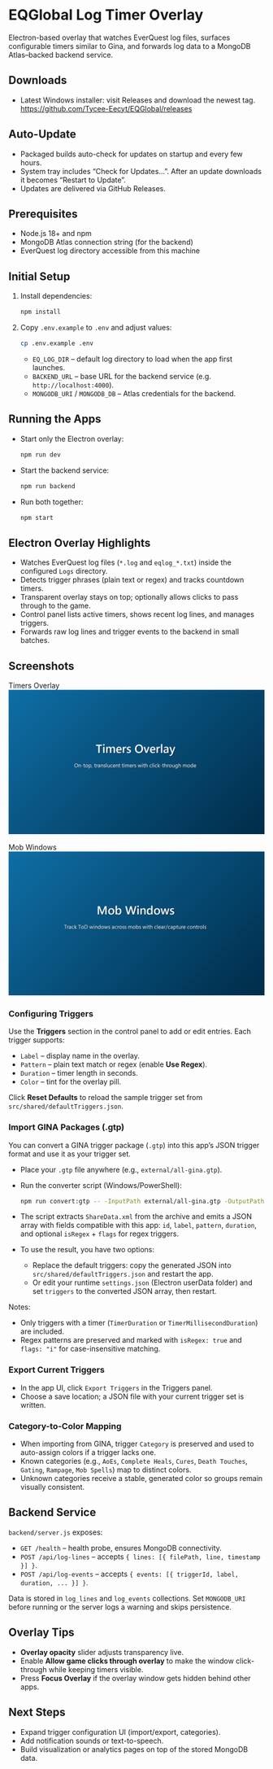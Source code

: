 # EQGlobal Log Timer Overlay

Electron-based overlay that watches EverQuest log files, surfaces configurable timers similar to Gina, and forwards log data to a MongoDB Atlas–backed backend service.

## Downloads

- Latest Windows installer: visit Releases and download the newest tag.
  https://github.com/Tycee-Eecyt/EQGlobal/releases

## Auto-Update

- Packaged builds auto-check for updates on startup and every few hours.
- System tray includes “Check for Updates…”. After an update downloads it becomes “Restart to Update”.
- Updates are delivered via GitHub Releases.

## Prerequisites

- Node.js 18+ and npm
- MongoDB Atlas connection string (for the backend)
- EverQuest log directory accessible from this machine

## Initial Setup

1. Install dependencies:
   ```bash
   npm install
   ```
2. Copy `.env.example` to `.env` and adjust values:
   ```bash
   cp .env.example .env
   ```
   - `EQ_LOG_DIR` – default log directory to load when the app first launches.
   - `BACKEND_URL` – base URL for the backend service (e.g. `http://localhost:4000`).
   - `MONGODB_URI` / `MONGODB_DB` – Atlas credentials for the backend.

## Running the Apps

- Start only the Electron overlay:
  ```bash
  npm run dev
  ```
- Start the backend service:
  ```bash
  npm run backend
  ```
- Run both together:
  ```bash
  npm start
  ```

## Electron Overlay Highlights

- Watches EverQuest log files (`*.log` and `eqlog_*.txt`) inside the configured `Logs` directory.
- Detects trigger phrases (plain text or regex) and tracks countdown timers.
- Transparent overlay stays on top; optionally allows clicks to pass through to the game.
- Control panel lists active timers, shows recent log lines, and manages triggers.
- Forwards raw log lines and trigger events to the backend in small batches.

## Screenshots

Timers Overlay
![Timers Overlay](docs/screenshots/overlay-timers.png)

Mob Windows
![Mob Windows](docs/screenshots/mob-windows.png)

### Configuring Triggers

Use the **Triggers** section in the control panel to add or edit entries. Each trigger supports:

- `Label` – display name in the overlay.
- `Pattern` – plain text match or regex (enable **Use Regex**).
- `Duration` – timer length in seconds.
- `Color` – tint for the overlay pill.

Click **Reset Defaults** to reload the sample trigger set from `src/shared/defaultTriggers.json`.

### Import GINA Packages (.gtp)

You can convert a GINA trigger package (`.gtp`) into this app’s JSON trigger format and use it as your trigger set.

- Place your `.gtp` file anywhere (e.g., `external/all-gina.gtp`).
- Run the converter script (Windows/PowerShell):

  ```bash
  npm run convert:gtp -- -InputPath external/all-gina.gtp -OutputPath external/all-gina.triggers.json
  ```

- The script extracts `ShareData.xml` from the archive and emits a JSON array with fields compatible with this app: `id`, `label`, `pattern`, `duration`, and optional `isRegex` + `flags` for regex triggers.

- To use the result, you have two options:
  - Replace the default triggers: copy the generated JSON into `src/shared/defaultTriggers.json` and restart the app.
  - Or edit your runtime `settings.json` (Electron userData folder) and set `triggers` to the converted JSON array, then restart.

Notes:
- Only triggers with a timer (`TimerDuration` or `TimerMillisecondDuration`) are included.
- Regex patterns are preserved and marked with `isRegex: true` and `flags: "i"` for case-insensitive matching.

### Export Current Triggers

- In the app UI, click `Export Triggers` in the Triggers panel.
- Choose a save location; a JSON file with your current trigger set is written.

### Category-to-Color Mapping

- When importing from GINA, trigger `Category` is preserved and used to auto-assign colors if a trigger lacks one.
- Known categories (e.g., `AoEs`, `Complete Heals`, `Cures`, `Death Touches`, `Gating`, `Rampage`, `Mob Spells`) map to distinct colors.
- Unknown categories receive a stable, generated color so groups remain visually consistent.

## Backend Service

`backend/server.js` exposes:

- `GET /health` – health probe, ensures MongoDB connectivity.
- `POST /api/log-lines` – accepts `{ lines: [{ filePath, line, timestamp }] }`.
- `POST /api/log-events` – accepts `{ events: [{ triggerId, label, duration, ... }] }`.

Data is stored in `log_lines` and `log_events` collections. Set `MONGODB_URI` before running or the server logs a warning and skips persistence.

## Overlay Tips

- **Overlay opacity** slider adjusts transparency live.
- Enable **Allow game clicks through overlay** to make the window click-through while keeping timers visible.
- Press **Focus Overlay** if the overlay window gets hidden behind other apps.

## Next Steps

- Expand trigger configuration UI (import/export, categories).
- Add notification sounds or text-to-speech.
- Build visualization or analytics pages on top of the stored MongoDB data.
